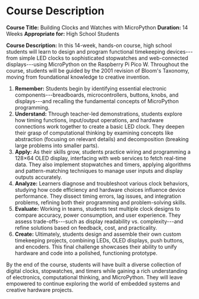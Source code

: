 # Course Description

**Course Title:** Building Clocks and Watches with MicroPython
**Duration:** 14 Weeks
**Appropriate for:** High School Students

**Course Description:**
In this 14-week, hands-on course, high school students will learn to design and program functional timekeeping devices---from simple LED clocks to sophisticated stopwatches and web-connected displays---using MicroPython on the Raspberry Pi Pico W. Throughout the course, students will be guided by the 2001 revision of Bloom's Taxonomy, moving from foundational knowledge to creative invention.

1.  **Remember:** Students begin by identifying essential electronic components---breadboards, microcontrollers, buttons, knobs, and displays---and recalling the fundamental concepts of MicroPython programming.
2.  **Understand:** Through teacher-led demonstrations, students explore how timing functions, input/output operations, and hardware connections work together to create a basic LED clock. They deepen their grasp of computational thinking by examining concepts like abstraction (focusing on relevant details) and decomposition (breaking large problems into smaller parts).
3.  **Apply:** As their skills grow, students practice wiring and programming a 128×64 OLED display, interfacing with web services to fetch real-time data. They also implement stopwatches and timers, applying algorithms and pattern-matching techniques to manage user inputs and display outputs accurately.
4.  **Analyze:** Learners diagnose and troubleshoot various clock behaviors, studying how code efficiency and hardware choices influence device performance. They dissect timing errors, lag issues, and integration problems, refining both their programming and problem-solving skills.
5.  **Evaluate:** Working in teams, students test multiple clock designs to compare accuracy, power consumption, and user experience. They assess trade-offs---such as display readability vs. complexity---and refine solutions based on feedback, cost, and practicality.
6.  **Create:** Ultimately, students design and assemble their own custom timekeeping projects, combining LEDs, OLED displays, push buttons, and encoders. This final challenge showcases their ability to unify hardware and code into a polished, functioning prototype.

By the end of the course, students will have built a diverse collection of digital clocks, stopwatches, and timers while gaining a rich understanding of electronics, computational thinking, and MicroPython. They will leave empowered to continue exploring the world of embedded systems and creative hardware projects.